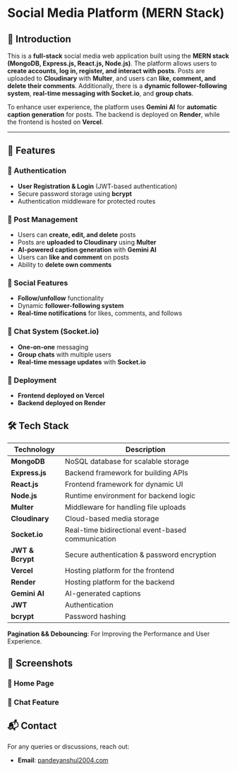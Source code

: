 # Social Media Platform (MERN Stack)

## 🌟 Introduction
This is a **full-stack** social media web application built using the **MERN stack (MongoDB, Express.js, React.js, Node.js)**. The platform allows users to **create accounts, log in, register, and interact with posts**. Posts are uploaded to **Cloudinary** with **Multer**, and users can **like, comment, and delete their comments**. Additionally, there is a **dynamic follower-following system**, **real-time messaging with Socket.io**, and **group chats**.

To enhance user experience, the platform uses **Gemini AI** for **automatic caption generation** for posts. The backend is deployed on **Render**, while the frontend is hosted on **Vercel**.

---

## 🚀 Features

### 🔹 Authentication
- **User Registration & Login** (JWT-based authentication)
- Secure password storage using **bcrypt**
- Authentication middleware for protected routes

### 🔹 Post Management
- Users can **create, edit, and delete** posts
- Posts are **uploaded to Cloudinary** using **Multer**
- **AI-powered caption generation** with **Gemini AI**
- Users can **like and comment** on posts
- Ability to **delete own comments**

### 🔹 Social Features
- **Follow/unfollow** functionality
- Dynamic **follower-following system**
- **Real-time notifications** for likes, comments, and follows

### 🔹 Chat System (Socket.io)
- **One-on-one** messaging
- **Group chats** with multiple users
- **Real-time message updates** with **Socket.io**

### 🔹 Deployment
- **Frontend deployed on Vercel**
- **Backend deployed on Render**

## 🛠️ Tech Stack
| Technology  | Description  |
|-------------|--------------|
| **MongoDB** | NoSQL database for scalable storage |
| **Express.js** | Backend framework for building APIs |
| **React.js** | Frontend framework for dynamic UI |
| **Node.js** | Runtime environment for backend logic |
| **Multer** | Middleware for handling file uploads |
| **Cloudinary** | Cloud-based media storage |
| **Socket.io** | Real-time bidirectional event-based communication |
| **JWT & Bcrypt** | Secure authentication & password encryption |
| **Vercel** | Hosting platform for the frontend |
| **Render** | Hosting platform for the backend |
| **Gemini AI** | AI-generated captions |
| **JWT** | Authentication |
| **bcrypt** | Password hashing |
 **Pagination && Debouncing**: For Improving the Performance and User Experience. 
 
## 📸 Screenshots
### 🔹 Home Page
<!-- ![Home Screenshot](https://via.placeholder.com/600x300) -->

### 🔹 Chat Feature
<!-- ![Chat Screenshot](https://via.placeholder.com/600x300) -->


## 📬 Contact
For any queries or discussions, reach out:
- **Email**: [pandeyanshul2004.com](mailto:pandeyanshul2004@gmail.com)
<!-- - **Deployed Link**: [https://social-media-website-rust.vercel.app/](https://social-media-website-rust.vercel.app/) -->
